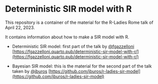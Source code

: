 # Deterministic SIR model with R

This repository is a container of the material for the R-Ladies Rome talk of April 22, 2023. 


It contains information about how to make a SIR model with R. 

- Deterministic SIR model: first part of the talk by [@fgazzelloni](https://twitter.com/FGazzelloni) [https://fgazzelloni.quarto.pub/deterministic-sir-model-with-r/](https://fgazzelloni.quarto.pub/deterministic-sir-model-with-r/) 

- Bayesian SIR model: this is the material for the second part of the talk taken by [@jburos](https://twitter.com/jackiburos) [https://github.com/jburos/r-ladies-sir-model](https://github.com/jburos/r-ladies-sir-model)
